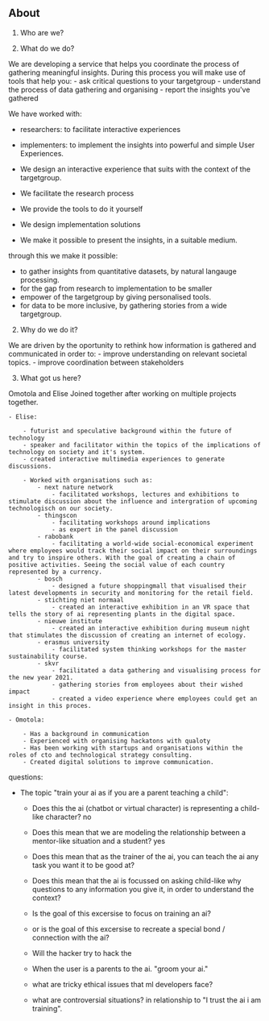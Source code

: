 ## About
1. Who are we?


1. What do we do?

We are developing a service that helps you coordinate the process of gathering meaningful insights. During this process you will make use of tools that help you:
		- ask critical questions to your targetgroup
        - understand the process of data gathering and organising
    	- report the insights you've gathered

We have worked with: 
- researchers: to facilitate interactive experiences
- implementers: to implement the insights into powerful and simple User Experiences.

- We design an interactive experience that suits with the context of the targetgroup.
- We facilitate the research process
- We provide the tools to do it yourself 
- We design implementation solutions
- We make it possible to present the insights, in a suitable medium.

through this we make it possible:
- to gather insights from quantitative datasets, by natural langauge processing.
- for the gap from research to implementation to be smaller
- empower of the targetgroup by giving personalised tools.
- for data to be more inclusive, by gathering stories from a wide targetgroup.

2. Why do we do it?

We are driven by the oportunity to rethink how information is gathered and communicated in order to:
    	- improve understanding on relevant societal topics.
    	- improve coordination between stakeholders
       
    
3. What got us here?

Omotola and Elise Joined together after working on multiple projects together.

	- Elise: 
    
    	- futurist and speculative background within the future of technology
        - speaker and facilitator within the topics of the implications of technology on society and it's system.
        - created interactive multimedia experiences to generate discussions.
        
        - Worked with organisations such as:
        	- next nature network
            	- facilitated workshops, lectures and exhibitions to stimulate discussion about the influence and intergration of upcoming technologisch on our society.
            - thingscon
            	- facilitating workshops around implications
                - as expert in the panel discussion
            - rabobank
            	- facilitating a world-wide social-economical experiment where employees would track their social impact on their surroundings and try to inspire others. With the goal of creating a chain of positive activities. Seeing the social value of each country represented by a currency.
            - bosch
            	- designed a future shoppingmall that visualised their latest developments in security and monitoring for the retail field.
            - stichting niet normaal
            	- created an interactive exhibition in an VR space that tells the story of ai representing plants in the digital space.
            - nieuwe institute
            	- created an interactive exhibition during museum night that stimulates the discussion of creating an internet of ecology.
            - erasmus university
            	- facilitated system thinking workshops for the master sustainability course.
            - skvr
            	- facilitated a data gathering and visualising process for the new year 2021.
            	- gathering stories from employees about their wished impact
                - created a video experience where employees could get an insight in this proces.
            
    - Omotola: 
    
    	- Has a background in communication
        - Experienced with organising hackatons with qualoty
        - Has been working with startups and organisations within the roles of cto and technological strategy consulting.
        - Created digital solutions to improve communication.
        
        
   questions: 
   - The topic "train your ai as if you are a parent teaching a child":
   		- Does this the ai (chatbot or virtual character) is representing a child-like character? no
        - Does this mean that we are modeling the relationship between a mentor-like situation and a student? yes
        - Does this mean that as the trainer of the ai, you can teach the ai any task you want it to be good at?
        - Does this mean that the ai is focussed on asking child-like why questions to any information you give it, in order to understand the context?
        - Is the goal of this excersise to focus on training an ai?
     	- or is the goal of this excersise to recreate a special bond / connection with the ai?
        - Will the hacker try to hack the 
        
        - When the user is a parents to the ai. "groom your ai."
        - what are tricky ethical issues that ml developers face?
        - what are controversial situations?	 in relationship to "I trust the ai i am training".
